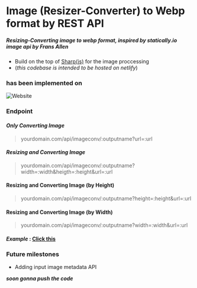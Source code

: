 # Image (Resizer-Converter) to Webp format by REST API
##### Resizing-Converting image to webp format, inspired by statically.io image api by Frans Allen

- Build on the top of [Sharp(js)](https://github.com/lovell/sharp) for the image proccessing
- (*this codebase is intended to be hosted on netlify*)

### has been implemented on
![Website](https://img.shields.io/website?style=for-the-badge&url=https%3A%2F%2Fiwebp.projectxi.my.id%2F)

### Endpoint
#### *Only Converting Image*
> yourdomain.com/api/imageconv/:outputname?url=:url

#### *Resizing and Converting Image*
> yourdomain.com/api/imageconv/:outputname?width=:width&heigth=:height&url=:url
#### Resizing and Converting Image (by Height)
> yourdomain.com/api/imageconv/:outputname?height=:height&url=:url
#### Resizing and Converting Image (by Width)
> yourdomain.com/api/imageconv/:outputname?width=:width&url=:url

#### *Example* : [Click this](https://webp.projectxi.my.id/api/imageconv/pepe?width=123&height=123&url=https://raw.githubusercontent.com/aryarkusuma/aryarkusuma/main/png-clipart-pepe-the-frog-smiling-illustration-pepe-the-frog-video-game-warframe-meme-pepe-the-frog-sticker-game-food-thumbnail-removebg-preview%20(1).png)

### Future milestones
- Adding input image metadata API 

***soon gonna push the code***
